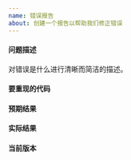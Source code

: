 ```yaml
---
name: 错误报告
about: 创建一个报告以帮助我们修正错误
---
```


#### 问题描述
对错误是什么进行清晰而简洁的描述。

#### 要重现的代码
<!--
示例:
```python
import slmethod

print(slmethod.name)
```
如果代码太长, 请随意将其置于公共要点中, 并将其链接到问题中: https://gist.github.com
-->

#### 预期结果
<!--
示例: 
slmethod
把预期结果写在注释下面。
-->

#### 实际结果
<!--
请粘贴实际运行结果或描述粘帖到注释下面。
-->

#### 当前版本
<!--
```python
import slmethod

slmethod.show_version()
```
请运行以上代码并粘贴输出结果到注释下面。
-->

<!-- 感谢您的支持与反馈 -->
